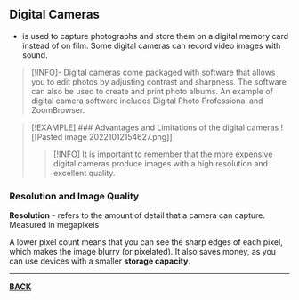 ## Digital Cameras
- is used to capture photographs and store them on a digital memory card instead of on film. Some digital cameras can record video images with sound.
>[!INFO]-
>Digital cameras come packaged with software that allows you to edit photos by adjusting contrast and sharpness. The software can also be used to create and print photo albums. An example of digital camera software includes Digital Photo Professional and ZoomBrowser.

>[!EXAMPLE] ### Advantages and Limitations of the digital cameras
>![[Pasted image 20221012154627.png]]
>>[!INFO]
>>It is important to remember that the more expensive digital cameras produce images with a high resolution and excellent quality.

### Resolution and Image Quality
**Resolution** - refers to the amount of detail that a camera can capture. Measured in megapixels

A lower pixel count means that you can see the sharp edges of each pixel, which makes the image blurry (or pixelated). It also saves money, as you can use devices with a smaller **storage capacity**.

---
**[BACK](INTCOMMidtermCh2.md)**